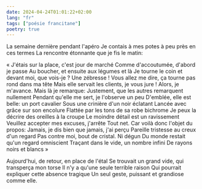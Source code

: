 ```yaml
---
date: 2024-04-24T01:01:22+02:00
lang: "fr"
tags: ["poésie francitane"]
poetry: true
---
```

La semaine dernière pendant l'apéro
Je contais à mes potes à peu près en ces termes
La rencontre étonnante que je fis le matin:

« J'étais sur la place, c'est jour de marché
Comme d'accoutumée, d'abord je passe
Au boucher, et ensuite aux légumes et là
Je tourne le coin et devant moi, que vois-je ?
Une zébresse !
Vous allez me dire, ça tourne pas rond dans ma tête
Mais elle servait les clients, je vous jure !
Alors, je m'avance. Mais là je remarque:
Justement, que les autres remarquent nullement
Pendant qu'elle me sert, je l'observe un peu
D'emblée, elle est belle: un port cavalier
Sous une crinière d'un noir éclatant
Lancée avec grâce sur son encolure
Flattée par les tons de sa robe bichrome
Je peux la décrire des oreilles à la croupe
Le moindre détail est un ravissement
Veuillez accepter mes excuses, j'arrête
Tout net. Car voilà donc l'objet du propos:
Jamais, je dis bien que jamais, j'ai perçu
Pareille tristesse au creux d'un regard
Pas contre moi, bout de cristal. Ni dégun
Du monde restait qu'un regard omniscient
Traçant dans le vide, un nombre infini
De rayons noirs et blancs »

Aujourd'hui, de retour, en place de l'étal
Se trouvait un grand vide, qui transperça mon torse
Il n'y a qu'une seule terrible raison
Qui pourrait expliquer cette absence tragique
Un seul geste, puissant et grandiose comme elle.
